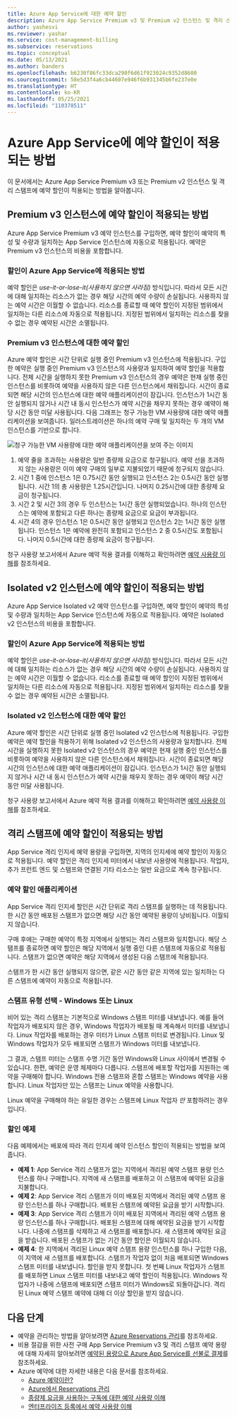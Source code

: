 ```yaml
---
title: Azure App Service에 대한 예약 할인
description: Azure App Service Premium v3 및 Premium v2 인스턴스 및 격리 스탬프에 예약 할인이 적용되는 방법을 알아봅니다.
author: yashesvi
ms.reviewer: yashar
ms.service: cost-management-billing
ms.subservice: reservations
ms.topic: conceptual
ms.date: 05/13/2021
ms.author: banders
ms.openlocfilehash: b6230f86fc33dca290f6d61f923024c9352d8600
ms.sourcegitcommit: 58e5d3f4a6cb44607e946f6b931345b6fe237e0e
ms.translationtype: HT
ms.contentlocale: ko-KR
ms.lasthandoff: 05/25/2021
ms.locfileid: "110378511"
---
```

# <a name="how-reservation-discounts-apply-to-azure-app-service"></a>Azure App Service에 예약 할인이 적용되는 방법

이 문서에서는 Azure App Service Premium v3 또는 Premium v2 인스턴스 및 격리 스탬프에 예약 할인이 적용되는 방법을 알아봅니다.

## <a name="how-reservation-discounts-apply-to-premium-v3-instances"></a>Premium v3 인스턴스에 예약 할인이 적용되는 방법

Azure App Service Premium v3 예약 인스턴스를 구입하면, 예약 할인이 예약의 특성 및 수량과 일치하는 App Service 인스턴스에 자동으로 적용됩니다. 예약은 Premium v3 인스턴스의 비용을 포함합니다. 

### <a name="how-the-discount-is-applied-to-azure-app-service"></a>할인이 Azure App Service에 적용되는 방법 

예약 할인은 *use-it-or-lose-it(사용하지 않으면 사라짐)* 방식입니다. 따라서 모든 시간에 대해 일치하는 리소스가 없는 경우 해당 시간의 예약 수량이 손실됩니다. 사용하지 않는 예약 시간은 이월할 수 없습니다.
리소스를 종료할 때 예약 할인이 지정된 범위에서 일치하는 다른 리소스에 자동으로 적용됩니다. 지정된 범위에서 일치하는 리소스를 찾을 수 없는 경우 예약된 시간은 소멸됩니다.

### <a name="reservation-discount-for-premium-v3-instances"></a>Premium v3 인스턴스에 대한 예약 할인

Azure 예약 할인은 시간 단위로 실행 중인 Premium v3 인스턴스에 적용됩니다. 구입한 예약은 실행 중인 Premium v3 인스턴스의 사용량과 일치하여 예약 할인을 적용합니다. 전체 시간을 실행하지 못한 Premium v3 인스턴스의 경우 예약은 현재 실행 중인 인스턴스를 비롯하여 예약을 사용하지 않은 다른 인스턴스에서 채워집니다. 시간이 종료되면 해당 시간의 인스턴스에 대한 예약 애플리케이션이 잠깁니다. 인스턴스가 1시간 동안 실행되지 않거나 시간 내 동시 인스턴스가 예약 시간을 채우지 못하는 경우 예약이 해당 시간 동안 미달 사용됩니다. 다음 그래프는 청구 가능한 VM 사용량에 대한 예약 애플리케이션을 보여줍니다. 일러스트레이션은 하나의 예약 구매 및 일치하는 두 개의 VM 인스턴스를 기반으로 합니다.

![청구 가능한 VM 사용량에 대한 예약 애플리케이션을 보여 주는 이미지](./media/reservation-discount-app-service/reserved-premium-v3-instance-application.png)

1.  예약 줄을 초과하는 사용량은 일반 종량제 요금으로 청구됩니다. 예약 선을 초과하지 않는 사용량은 이미 예약 구매의 일부로 지불되었기 때문에 청구되지 않습니다.
2.  시간 1 중에 인스턴스 1은 0.75시간 동안 실행되고 인스턴스 2는 0.5시간 동안 실행됩니다. 시간 1의 총 사용량은 1.25시간입니다. 나머지 0.25시간에 대한 종량제 요금이 청구됩니다.
3.  시간 2 및 시간 3의 경우 두 인스턴스는 1시간 동안 실행되었습니다. 하나의 인스턴스는 예약에 포함되고 다른 하나는 종량제 요금으로 요금이 부과됩니다.
4.  시간 4의 경우 인스턴스 1은 0.5시간 동안 실행되고 인스턴스 2는 1시간 동안 실행됩니다. 인스턴스 1은 예약에 완전히 포함되고 인스턴스 2 중 0.5시간도 포함됩니다. 나머지 0.5시간에 대한 종량제 요금이 청구됩니다.

청구 사용량 보고서에서 Azure 예약 적용 결과를 이해하고 확인하려면 [예약 사용량 이해](understand-reserved-instance-usage-ea.md)를 참조하세요.

## <a name="how-reservation-discounts-apply-to-isolated-v2-instances"></a>Isolated v2 인스턴스에 예약 할인이 적용되는 방법

Azure App Service Isolated v2 예약 인스턴스를 구입하면, 예약 할인이 예약의 특성 및 수량과 일치하는 App Service 인스턴스에 자동으로 적용됩니다. 예약은 Isolated v2 인스턴스의 비용을 포함합니다.

### <a name="how-the-discount-is-applied-to-azure-app-service"></a>할인이 Azure App Service에 적용되는 방법

예약 할인은 _use-it-or-lose-it(사용하지 않으면 사라짐)_ 방식입니다. 따라서 모든 시간에 대해 일치하는 리소스가 없는 경우 해당 시간의 예약 수량이 손실됩니다. 사용하지 않는 예약 시간은 이월할 수 없습니다. 리소스를 종료할 때 예약 할인이 지정된 범위에서 일치하는 다른 리소스에 자동으로 적용됩니다. 지정된 범위에서 일치하는 리소스를 찾을 수 없는 경우 예약된 시간은 소멸됩니다.

### <a name="reservation-discount-for-isolated-v2-instances"></a>Isolated v2 인스턴스에 대한 예약 할인

Azure 예약 할인은 시간 단위로 실행 중인 Isolated v2 인스턴스에 적용됩니다. 구입한 예약은 예약 할인을 적용하기 위해 Isolated v2 인스턴스의 사용량과 일치합니다. 전체 시간을 실행하지 못한 Isolated v2 인스턴스의 경우 예약은 현재 실행 중인 인스턴스를 비롯하여 예약을 사용하지 않은 다른 인스턴스에서 채워집니다. 시간이 종료되면 해당 시간의 인스턴스에 대한 예약 애플리케이션이 잠깁니다. 인스턴스가 1시간 동안 실행되지 않거나 시간 내 동시 인스턴스가 예약 시간을 채우지 못하는 경우 예약이 해당 시간 동안 미달 사용됩니다.

청구 사용량 보고서에서 Azure 예약 적용 결과를 이해하고 확인하려면 [예약 사용량 이해](understand-reserved-instance-usage-ea.md)를 참조하세요.

## <a name="how-reservation-discounts-apply-to-isolated-stamps"></a>격리 스탬프에 예약 할인이 적용되는 방법

App Service 격리 인지세 예약 용량을 구입하면, 지역의 인지세에 예약 할인이 자동으로 적용됩니다. 예약 할인은 격리 인지세 미터에서 내보낸 사용량에 적용됩니다. 작업자, 추가 프런트 엔드 및 스탬프와 연결된 기타 리소스는 일반 요금으로 계속 청구됩니다.

### <a name="reservation-discount-application"></a>예약 할인 애플리케이션

App Service 격리 인지세 할인은 시간 단위로 격리 스탬프를 실행하는 데 적용됩니다. 한 시간 동안 배포된 스탬프가 없으면 해당 시간 동안 예약된 용량이 낭비됩니다. 이월되지 않습니다.

구매 후에는 구매한 예약이 특정 지역에서 실행되는 격리 스탬프와 일치합니다. 해당 스탬프를 종료하면 예약 할인은 해당 지역에서 실행 중인 다른 스탬프에 자동으로 적용됩니다. 스탬프가 없으면 예약은 해당 지역에서 생성된 다음 스탬프에 적용됩니다.

스탬프가 한 시간 동안 실행되지 않으면, 같은 시간 동안 같은 지역에 있는 일치하는 다른 스탬프에 예약이 자동으로 적용됩니다.

### <a name="choose-a-stamp-type---windows-or-linux"></a>스탬프 유형 선택 - Windows 또는 Linux

비어 있는 격리 스탬프는 기본적으로 Windows 스탬프 미터를 내보냅니다. 예를 들어 작업자가 배포되지 않은 경우, Windows 작업자가 배포될 때 계속해서 미터를 내보냅니다. Linux 작업자를 배포하는 경우 미터가 Linux 스탬프 미터로 변경됩니다. Linux 및 Windows 작업자가 모두 배포되면 스탬프가 Windows 미터를 내보냅니다.

그 결과, 스탬프 미터는 스탬프 수명 기간 동안 Windows와 Linux 사이에서 변경될 수 있습니다. 한편, 예약은 운영 체제마다 다릅니다. 스탬프에 배포할 작업자를 지원하는 예약을 구매해야 합니다. Windows 전용 스탬프와 혼합 스탬프는 Windows 예약을 사용합니다. Linux 작업자만 있는 스탬프는 Linux 예약을 사용합니다.

Linux 예약을 구매해야 하는 유일한 경우는 스탬프에 Linux 작업자 _만_ 포함하려는 경우입니다.

### <a name="discount-examples"></a>할인 예제

다음 예제에서는 배포에 따라 격리 인지세 예약 인스턴스 할인이 적용되는 방법을 보여줍니다.

- **예제 1**: App Service 격리 스탬프가 없는 지역에서 격리된 예약 스탬프 용량 인스턴스를 하나 구매합니다. 지역에 새 스탬프를 배포하고 이 스탬프에 예약된 요금을 지불합니다.
- **예제 2**: App Service 격리 스탬프가 이미 배포된 지역에서 격리된 예약 스탬프 용량 인스턴스를 하나 구매합니다. 배포된 스탬프에 예약된 요금을 받기 시작합니다.
- **예제 3**: App Service 격리 스탬프가 이미 배포된 지역에서 격리된 예약 스탬프 용량 인스턴스를 하나 구매합니다. 배포된 스탬프에 대해 예약된 요금을 받기 시작합니다. 나중에 스탬프를 삭제하고 새 스탬프를 배포합니다. 새 스탬프에 예약된 요금을 받습니다. 배포된 스탬프가 없는 기간 동안 할인은 이월되지 않습니다.
- **예제 4**: 한 지역에서 격리된 Linux 예약 스탬프 용량 인스턴스를 하나 구입한 다음, 이 지역에 새 스탬프를 배포합니다. 스탬프가 작업자 없이 처음 배포되면 Windows 스탬프 미터를 내보냅니다. 할인을 받지 못합니다. 첫 번째 Linux 작업자가 스탬프를 배포하면 Linux 스탬프 미터를 내보내고 예약 할인이 적용됩니다. Windows 작업자가 나중에 스탬프에 배포되면 스탬프 미터가 Windows로 되돌아갑니다. 격리된 Linux 예약 스탬프 예약에 대해 더 이상 할인을 받지 않습니다.

## <a name="next-steps"></a>다음 단계

- 예약을 관리하는 방법을 알아보려면 [Azure Reservations 관리](manage-reserved-vm-instance.md)를 참조하세요.
- 비용 절감을 위한 사전 구매 App Service Premium v3 및 격리 스탬프 예약 용량에 대해 자세히 알아보려면 [예약된 용량으로 Azure App Service를 선불로 결제](prepay-app-service.md)를 참조하세요.
- Azure 예약에 대한 자세한 내용은 다음 문서를 참조하세요.
  - [Azure 예약이란?](save-compute-costs-reservations.md)
  - [Azure에서 Reservations 관리](manage-reserved-vm-instance.md)
  - [종량제 요금을 사용하는 구독에 대한 예약 사용량 이해](understand-reserved-instance-usage.md)
  - [엔터프라이즈 등록에서 예약 사용량 이해](understand-reserved-instance-usage-ea.md)
